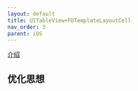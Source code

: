 ```yaml
---
layout: default
title: UITableView+FDTemplateLayoutCell
nav_order: 3
parent: iOS
---
```


[介绍](http://blog.sunnyxx.com/2015/05/17/cell-height-calculation/)

## 优化思想
